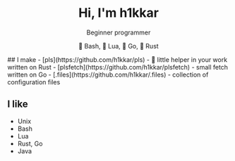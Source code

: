 <h1 align="center">Hi, I'm h1kkar</h1>

<div align="center">
<p>Beginner programmer</p>
<p>💾  Bash, 🌙  Lua, 🐹  Go, 🦀  Rust</p>
</div>
## I make
- [pls](https://github.com/h1kkar/pls) - 🌸 little helper in your work  written on Rust
- [plsfetch](https://github.com/h1kkar/plsfetch) - small fetch written on Go
- [.files](https://github.com/h1kkar/.files) - сollection of configuration files

## I like
- Unix
- Bash
- Lua
- Rust, Go
- Java